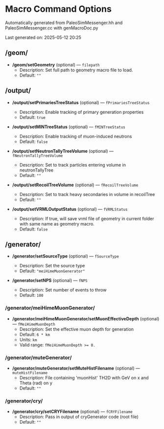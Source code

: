 # Macro Command Options

Automatically generated from PaleoSimMessenger.hh and PaleoSimMessenger.cc with genMacroDoc.py

Last generated on: 2025-05-12 20:25

## /geom/

- **/geom/setGeometry** (optional) — `filepath`
  - Description: Set full path to geometry macro file to load.
  - Default: `""`

## /output/

- **/output/setPrimariesTreeStatus** (optional) — `fPrimariesTreeStatus`
  - Description: Enable tracking of primary generation properties
  - Default: `true`

- **/output/setMINTreeStatus** (optional) — `fMINTreeStatus`
  - Description: Enable tracking of muon-induced neutrons
  - Default: `false`

- **/output/setNeutronTallyTreeVolume** (optional) — `fNeutronTallyTreeVolume`
  - Description: Set to track particles entering volume in neutronTallyTree
  - Default: `""`

- **/output/setRecoilTreeVolume** (optional) — `fRecoilTreeVolume`
  - Description: Set to track heavy secondaries in volume in recoilTree
  - Default: `""`

- **/output/setVRMLOutputStatus** (optional) — `fVRMLStatus`
  - Description: If true, will save vrml file of geometry in current folder with same name as geometry macro.
  - Default: `false`

## /generator/

- **/generator/setSourceType** (optional) — `fSourceType`
  - Description: Set the source type
  - Default: `"meiHimeMuonGenerator"`

- **/generator/setNPS** (optional) — `fNPS`
  - Description: Set number of events to throw
  - Default: `100`

### /generator/meiHimeMuonGenerator/

- **/generator/meiHimeMuonGenerator/setMuonEffectiveDepth** (optional) — `fMeiHimeMuonDepth`
  - Description: Set the effective muon depth for generation
  - Default: `6 * km`
  - Units: `km`
  - Valid range: `fMeiHimeMuonDepth >= 0.`

### /generator/muteGenerator/

- **/generator/muteGenerator/setMuteHistFilename** (optional) — `muteHistFilename`
  - Description: File containing 'muonHist' TH2D with GeV on x and Theta (rad) on y
  - Default: `""`

### /generator/cry/

- **/generator/cry/setCRYFilename** (optional) — `fCRYFilename`
  - Description: Pass in output of cryGenerator code (root file)
  - Default: `""`

